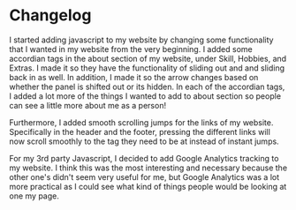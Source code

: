 # Changelog

I started adding javascript to my website by changing some functionality that I wanted in my website from the very beginning.
I added some accordian tags in the about section of my website, under Skill, Hobbies, and Extras. I made it so they have the functionality of sliding out and and sliding back in as well. In addition, I made it so the arrow changes based on whether the panel is shifted out or its hidden. In each of the accordian tags, I added a lot more of the things I wanted to add to about section so people can see a little more about me as a person! 

Furthermore, I added smooth scrolling jumps for the links of my website. Specifically in the header and the footer, pressing the different links will now scroll smoothly to the tag they need to be at instead of instant jumps.

For my 3rd party Javascript, I decided to add Google Analytics tracking to my website. I think this was the most interesting and necessary because the other one's didn't seem very useful for me, but Google Analytics was a lot more practical as I could see what kind of things people would be looking at one my page.
